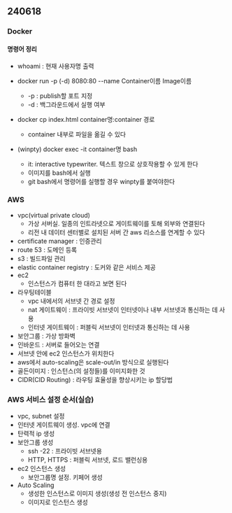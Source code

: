 ## 240618
### Docker
#### 명령어 정리
- whoami : 현재 사용자명 출력
- docker run -p (-d) 8080:80 --name Container이름 Image이름
  - -p : publish할 포트 지정
  - -d : 백그라운드에서 실행 여부

- docker cp index.html container명:container 경로
  - container 내부로 파일을 옮길 수 있다

- (winpty) docker exec -it container명 bash
  - it: interactive typewriter. 텍스트 창으로 상호작용할 수 있게 한다
  - 이미지를 bash에서 실행
  - git bash에서 명령어를 실행할 경우 winpty를 붙여야한다

### AWS
- vpc(virtual private cloud) 
  - 가상 서버실. 일종의 인트라넷으로 게이트웨이를 토해 외부와 연결된다
  - 리전 내 데이터 센터별로 설치된 서버 간 aws 리소스를 연계할 수 있다
- certificate manager : 인증관리
- route 53 : 도메인 등록
- s3 : 빌드파일 관리
- elastic container registry : 도커와 같은 서비스 제공
- ec2
  - 인스턴스가 컴퓨터 한 대라고 보면 된다
- 라우팅테이블
  - vpc 내에서의 서브넷 간 경로 설정  
  - nat 게이트웨이 : 프라이빗 서브넷이 인터넷이나 내부 서브넷과 통신하는 데 사용
  - 인터넷 게이트웨이 : 퍼블릭 서브넷이 인터넷과 통신하는 데 사용
- 보안그룹 : 가상 방화벽
- 인바운드 : 서버로 들어오는 연결
- 서브넷 안에 ec2 인스턴스가 위치한다
- aws에서 auto-scaling은 scale-out/in 방식으로 실행된다
- 골든이미지 : 인스턴스(의 설정들)를 이미지화한 것
- CIDR(CID Routing) : 라우팅 효율성을 향상시키는 ip 할당법

### AWS 서비스 설정 순서(실습)
- vpc, subnet 설정
- 인터넷 게이트웨이 생성. vpc에 연결
- 탄력적 ip 생성
- 보안그룹 생성
  - ssh -22 : 프라이빗 서브넷용
  - HTTP, HTTPS : 퍼블릭 서브넷, 로드 밸런싱용
- ec2 인스턴스 생성
  - 보안그룹명 설정. 키페어 생성
- Auto Scaling
  - 생성한 인스턴스로 이미지 생성(생성 전 인스턴스 중지)
  - 이미지로 인스턴스 생성